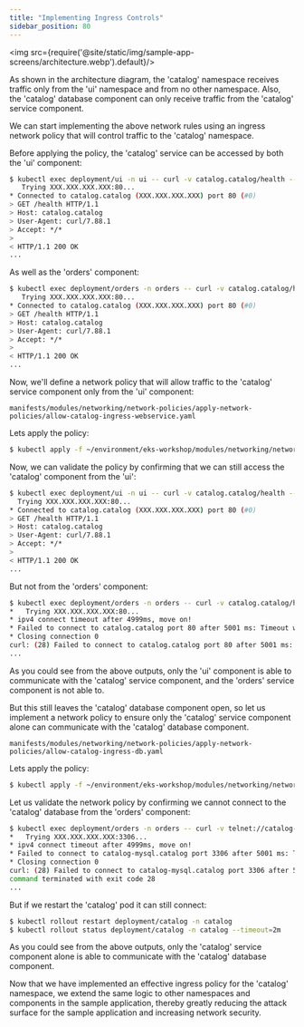 ```yaml
---
title: "Implementing Ingress Controls"
sidebar_position: 80
---
```


<img src={require('@site/static/img/sample-app-screens/architecture.webp').default}/>

As shown in the architecture diagram, the 'catalog' namespace receives traffic only from the 'ui' namespace and from no other namespace. Also, the 'catalog' database component can only receive traffic from the 'catalog' service component.

We can start implementing the above network rules using an ingress network policy that will control traffic to the 'catalog' namespace.

Before applying the policy, the 'catalog' service can be accessed by both the 'ui' component:

```bash
$ kubectl exec deployment/ui -n ui -- curl -v catalog.catalog/health --connect-timeout 5
   Trying XXX.XXX.XXX.XXX:80...
* Connected to catalog.catalog (XXX.XXX.XXX.XXX) port 80 (#0)
> GET /health HTTP/1.1
> Host: catalog.catalog
> User-Agent: curl/7.88.1
> Accept: */*
>
< HTTP/1.1 200 OK
...
```

As well as the 'orders' component:

```bash
$ kubectl exec deployment/orders -n orders -- curl -v catalog.catalog/health --connect-timeout 5
   Trying XXX.XXX.XXX.XXX:80...
* Connected to catalog.catalog (XXX.XXX.XXX.XXX) port 80 (#0)
> GET /health HTTP/1.1
> Host: catalog.catalog
> User-Agent: curl/7.88.1
> Accept: */*
>
< HTTP/1.1 200 OK
...
```

Now, we'll define a network policy that will allow traffic to the 'catalog' service component only from the 'ui' component:

```file
manifests/modules/networking/network-policies/apply-network-policies/allow-catalog-ingress-webservice.yaml
```

Lets apply the policy:

```bash wait=30
$ kubectl apply -f ~/environment/eks-workshop/modules/networking/network-policies/apply-network-policies/allow-catalog-ingress-webservice.yaml
```

Now, we can validate the policy by confirming that we can still access the 'catalog' component from the 'ui':

```bash
$ kubectl exec deployment/ui -n ui -- curl -v catalog.catalog/health --connect-timeout 5
  Trying XXX.XXX.XXX.XXX:80...
* Connected to catalog.catalog (XXX.XXX.XXX.XXX) port 80 (#0)
> GET /health HTTP/1.1
> Host: catalog.catalog
> User-Agent: curl/7.88.1
> Accept: */*
>
< HTTP/1.1 200 OK
...
```

But not from the 'orders' component:

```bash expectError=true
$ kubectl exec deployment/orders -n orders -- curl -v catalog.catalog/health --connect-timeout 5
*   Trying XXX.XXX.XXX.XXX:80...
* ipv4 connect timeout after 4999ms, move on!
* Failed to connect to catalog.catalog port 80 after 5001 ms: Timeout was reached
* Closing connection 0
curl: (28) Failed to connect to catalog.catalog port 80 after 5001 ms: Timeout was reached
...
```

As you could see from the above outputs, only the 'ui' component is able to communicate with the 'catalog' service component, and the 'orders' service component is not able to.

But this still leaves the 'catalog' database component open, so let us implement a network policy to ensure only the 'catalog' service component alone can communicate with the 'catalog' database component.

```file
manifests/modules/networking/network-policies/apply-network-policies/allow-catalog-ingress-db.yaml
```

Lets apply the policy:

```bash wait=30
$ kubectl apply -f ~/environment/eks-workshop/modules/networking/network-policies/apply-network-policies/allow-catalog-ingress-db.yaml
```

Let us validate the network policy by confirming we cannot connect to the 'catalog' database from the 'orders' component:

```bash expectError=true
$ kubectl exec deployment/orders -n orders -- curl -v telnet://catalog-mysql.catalog:3306 --connect-timeout 5
*   Trying XXX.XXX.XXX.XXX:3306...
* ipv4 connect timeout after 4999ms, move on!
* Failed to connect to catalog-mysql.catalog port 3306 after 5001 ms: Timeout was reached
* Closing connection 0
curl: (28) Failed to connect to catalog-mysql.catalog port 3306 after 5001 ms: Timeout was reached
command terminated with exit code 28
...
```

But if we restart the 'catalog' pod it can still connect:

```bash
$ kubectl rollout restart deployment/catalog -n catalog
$ kubectl rollout status deployment/catalog -n catalog --timeout=2m
```

As you could see from the above outputs, only the 'catalog' service component alone is able to communicate with the 'catalog' database component.

Now that we have implemented an effective ingress policy for the 'catalog' namespace, we extend the same logic to other namespaces and components in the sample application, thereby greatly reducing the attack surface for the sample application and increasing network security.

